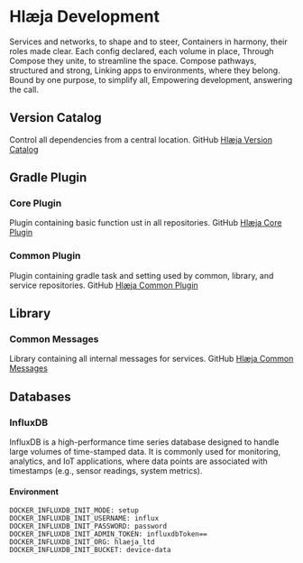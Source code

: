# Hlæja Development

Services and networks, to shape and to steer, Containers in harmony, their roles made clear. Each config declared, each volume in place, Through Compose they unite, to streamline the space. Compose pathways, structured and strong, Linking apps to environments, where they belong. Bound by one purpose, to simplify all, Empowering development, answering the call.

## Version Catalog

Control all dependencies from a central location. GitHub [Hlæja Version Catalog](https://github.com/swordsteel/hlaeja-version-catalog)

## Gradle Plugin

### Core Plugin

Plugin containing basic function ust in all repositories. GitHub [Hlæja Core Plugin](https://github.com/swordsteel/hlaeja-core-plugin)

### Common Plugin

Plugin containing gradle task and setting used by common, library, and service repositories. GitHub [Hlæja Common Plugin](https://github.com/swordsteel/hlaeja-common-plugin)

## Library

### Common Messages

Library containing all internal messages for services. GitHub [Hlæja Common Messages](https://github.com/swordsteel/hlaeja-common-messages)

## Databases

### InfluxDB

InfluxDB is a high-performance time series database designed to handle large volumes of time-stamped data. It is commonly used for monitoring, analytics, and IoT applications, where data points are associated with timestamps (e.g., sensor readings, system metrics).

#### Environment

```text
DOCKER_INFLUXDB_INIT_MODE: setup
DOCKER_INFLUXDB_INIT_USERNAME: influx
DOCKER_INFLUXDB_INIT_PASSWORD: password
DOCKER_INFLUXDB_INIT_ADMIN_TOKEN: influxdbToken==
DOCKER_INFLUXDB_INIT_ORG: hlaeja_ltd
DOCKER_INFLUXDB_INIT_BUCKET: device-data
```
